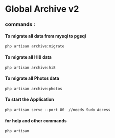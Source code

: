 # Global Archive v2
### commands  : 
#### To migrate all data from mysql to pgsql
```
php artisan archive:migrate
```
#### To migrate all HI8 data
```
php artisan archive:hi8
```
#### To migrate all Photos data
```
php artisan archive:photos
```

#### To start the Application
```
php artisan serve --port 80  //needs Sudo Access
```

#### for help and other commands
```
php artisan 
```